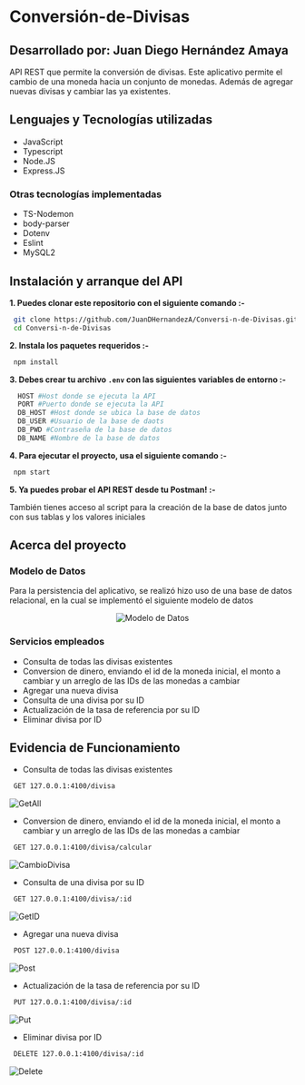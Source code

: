 # Conversión-de-Divisas
## Desarrollado por: Juan Diego Hernández Amaya
API REST que permite la conversión de divisas. Este aplicativo permite el cambio de una moneda hacia un conjunto de monedas. Además de agregar nuevas divisas y cambiar las ya existentes.

## Lenguajes y Tecnologías utilizadas
- JavaScript
- Typescript
- Node.JS
- Express.JS

### Otras tecnologías implementadas
- TS-Nodemon
- body-parser
- Dotenv
- Eslint
- MySQL2

## Instalación y arranque del API
**1. Puedes clonar este repositorio con el siguiente comando :-**
```bash
 git clone https://github.com/JuanDHernandezA/Conversi-n-de-Divisas.git
 cd Conversi-n-de-Divisas
```
**2. Instala los paquetes requeridos :-**
```bash
 npm install
```
**3. Debes crear tu archivo `.env` con las siguientes variables de entorno :-**
```bash
  HOST #Host donde se ejecuta la API
  PORT #Puerto donde se ejecuta la API
  DB_HOST #Host donde se ubica la base de datos 
  DB_USER #Usuario de la base de daots
  DB_PWD #Contraseña de la base de datos
  DB_NAME #Nombre de la base de datos
```

**4. Para ejecutar el proyecto, usa el siguiente comando :-**
```bash
 npm start
```

**5. Ya puedes probar el API REST desde tu Postman! :-**

También tienes acceso al script para la creación de la base de datos junto con sus tablas y los valores iniciales

## Acerca del proyecto

### Modelo de Datos
Para la persistencia del aplicativo, se realizó hizo uso de una base de datos relacional, en la cual se implementó el siguiente modelo de datos
<div align="center">
  <img src="https://github.com/JuanDHernandezA/Conversi-n-de-Divisas/assets/129443402/765c3400-9dd0-445b-8fe9-53560d0bfba2" alt="Modelo de Datos">
</div>

### Servicios empleados
- Consulta de todas las divisas existentes
- Conversion de dinero, enviando el id de la moneda inicial, el monto a cambiar y un arreglo de las IDs de las monedas a cambiar
- Agregar una nueva divisa
- Consulta de una divisa por su ID
- Actualización de la tasa de referencia por su ID
- Eliminar divisa por ID

## Evidencia de Funcionamiento
- Consulta de todas las divisas existentes
```bash
 GET 127.0.0.1:4100/divisa
```
![GetAll](https://github.com/JuanDHernandezA/Conversi-n-de-Divisas/assets/129443402/bd91164a-fc30-4eb6-ae0d-4be5f1b69fc5)
  
- Conversion de dinero, enviando el id de la moneda inicial, el monto a cambiar y un arreglo de las IDs de las monedas a cambiar
```bash
 GET 127.0.0.1:4100/divisa/calcular
```
![CambioDivisa](https://github.com/JuanDHernandezA/Conversi-n-de-Divisas/assets/129443402/209d2c26-8756-4555-a9d1-37fa1d5935be)

- Consulta de una divisa por su ID
```bash
 GET 127.0.0.1:4100/divisa/:id
```
![GetID](https://github.com/JuanDHernandezA/Conversi-n-de-Divisas/assets/129443402/b6d521ae-a6cf-41ea-914b-3821f166faed)

- Agregar una nueva divisa
```bash
 POST 127.0.0.1:4100/divisa
```
![Post](https://github.com/JuanDHernandezA/Conversi-n-de-Divisas/assets/129443402/3f8ef0f8-9812-4f64-8348-5f35d43ba0be)

- Actualización de la tasa de referencia por su ID
```bash
 PUT 127.0.0.1:4100/divisa/:id
```
![Put](https://github.com/JuanDHernandezA/Conversi-n-de-Divisas/assets/129443402/408ae3aa-fff4-4807-8a50-011db4848ced)

- Eliminar divisa por ID
```bash
 DELETE 127.0.0.1:4100/divisa/:id
```
![Delete](https://github.com/JuanDHernandezA/Conversi-n-de-Divisas/assets/129443402/e2fb2ffe-c6b1-4f70-ac91-c7f0fe53cf94)
